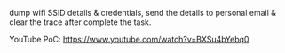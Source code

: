 dump wifi SSID details & credentials, send the details to personal email & clear the trace after complete the task.

YouTube PoC: https://www.youtube.com/watch?v=BXSu4bYebq0
